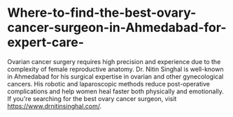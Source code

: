 # Where-to-find-the-best-ovary-cancer-surgeon-in-Ahmedabad-for-expert-care-

Ovarian cancer surgery requires high precision and experience due to the complexity of female reproductive anatomy. Dr. Nitin Singhal is well-known in Ahmedabad for his surgical expertise in ovarian and other gynecological cancers. His robotic and laparoscopic methods reduce post-operative complications and help women heal faster both physically and emotionally. If you're searching for the best ovary cancer surgeon, visit https://www.drnitinsinghal.com/.
